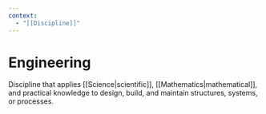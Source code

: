 ```yaml
---
context:
  - "[[Discipline]]"
---
```


# Engineering

Discipline that applies [[Science|scientific]], [[Mathematics|mathematical]], and practical knowledge to design, build, and maintain structures, systems, or processes.
